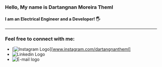 ### Hello, My name is Dartangnan Moreira Theml

#### I am an Electrical Engineer and a Developer! 🖐

<hr>

### Feel free to connect with me:

- [![Instagram Logo](https://img.icons8.com/material-outlined/32/000000/instagram-new--v2.png)][www.instagram.com/dartangnantheml]
- ![Linkedin Logo](https://img.icons8.com/ios-glyphs/30/000000/linkedin.png)
- ![E-mail logo](https://img.icons8.com/ios-glyphs/30/000000/gmail.png)
